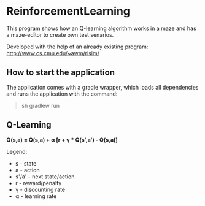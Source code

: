 # ReinforcementLearning

This program shows how an Q-learning algorithm works in a maze and has a maze-editor to create own test senarios.

Developed with the help of an already existing program: http://www.cs.cmu.edu/~awm/rlsim/

## How to start the application

The application comes with a gradle wrapper, which loads all dependencies and runs the application with the command:
> sh gradlew run


## Q-Learning 

**Q(s,a) = Q(s,a) + &alpha; [r + &gamma; * Q(s',a') - Q(s,a)]**

Legend:
* s - state
* a - action
* s'/a' - next state/action
* r - reward/penalty
* &gamma; - discounting rate
* &alpha; - learning rate
